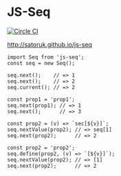 # JS-Seq

[![Circle CI](https://circleci.com/gh/satoruk/js-seq.svg?style=svg)](https://circleci.com/gh/satoruk/js-seq)

http://satoruk.github.io/js-seq

```
import Seq from 'js-seq';
const seq = new Seq();

seq.next();    // => 1
seq.next();    // => 2
seq.current(); // => 2

const prop1 = 'prop1';
seq.next(prop1); // => 1
seq.next();      // => 3

const prop2 = (v) => `sec[${v}]`;
seq.nextValue(prop2); // => seq[1]
seq.next(prop2);      // => 2

const prop2 = 'prop2';
seq.define(prop2, (v) => `[${v}]`);
seq.nextValue(prop2); // => [1]
seq.next(prop2);      // => 2
```

